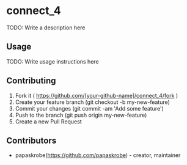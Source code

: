 # connect_4

TODO: Write a description here

## Usage

TODO: Write usage instructions here

## Contributing

1. Fork it ( https://github.com/[your-github-name]/connect_4/fork )
2. Create your feature branch (git checkout -b my-new-feature)
3. Commit your changes (git commit -am 'Add some feature')
4. Push to the branch (git push origin my-new-feature)
5. Create a new Pull Request

## Contributors

- papaskrobe(https://github.com/papaskrobe)  - creator, maintainer
